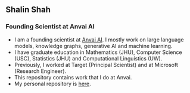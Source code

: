 ## Shalin Shah
### Founding Scientist at Anvai AI
* I am a founding scientist at [Anvai AI](https://anvai.ai). I mostly work on large language models, knowledge graphs, generative AI and machine learning.
* I have graduate education in Mathematics (JHU), Computer Science (USC), Statistics (JHU) and Computational Linguistics (UW).
* Previously, I worked at Target (Principal Scientist) and at Microsoft (Research Engineer).
* This repository contains work that I do at Anvai.
* My personal repository is [here](https://github.com/shah314).

